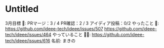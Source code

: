 # Untitled

3月目標 🚀: PRマージ：3 / 4
PR確認：2 / 3
アイディア投稿：0/2
やったこと 📝: https://github.com/ideee-tech/ideee/issues/507
https://github.com/ideee-tech/ideee/issues/464
やっていること 🏃‍♂️: https://github.com/ideee-tech/ideee/issues/616
名前: まきの